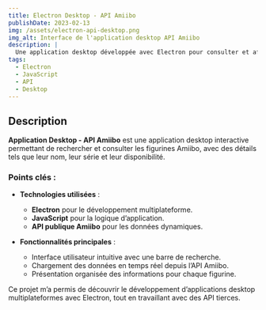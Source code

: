 ```yaml
---
title: Electron Desktop - API Amiibo
publishDate: 2023-02-13
img: /assets/electron-api-desktop.png
img_alt: Interface de l'application desktop API Amiibo
description: |
  Une application desktop développée avec Electron pour consulter et afficher les données des figurines Amiibo via une API publique.
tags:
  - Electron
  - JavaScript
  - API
  - Desktop
---
```


## Description

**Application Desktop - API Amiibo** est une application desktop interactive permettant de rechercher et consulter les figurines Amiibo, avec des détails tels que leur nom, leur série et leur disponibilité.

### Points clés :
- **Technologies utilisées** :
  - **Electron** pour le développement multiplateforme.
  - **JavaScript** pour la logique d’application.
  - **API publique Amiibo** pour les données dynamiques.

- **Fonctionnalités principales** :
  - Interface utilisateur intuitive avec une barre de recherche.
  - Chargement des données en temps réel depuis l’API Amiibo.
  - Présentation organisée des informations pour chaque figurine.

Ce projet m’a permis de découvrir le développement d’applications desktop multiplateformes avec Electron, tout en travaillant avec des API tierces.
